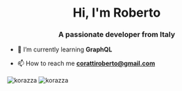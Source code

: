 <h1 align="center">Hi, I'm Roberto</h1>
<h3 align="center">A passionate developer from Italy</h3>

- 🌱 I’m currently learning **GraphQL**

- 📫 How to reach me **corattiroberto@gmail.com**


<img align="center" src="https://github-readme-stats.vercel.app/api?username=korazza&show_icons=true&theme=react" alt="korazza" />
<img align="center" src="https://github-readme-stats.vercel.app/api/top-langs/?username=korazza&layout=compact&hide=html&theme=react&card_width=80" alt="korazza" />

